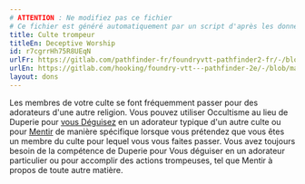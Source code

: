 ```yaml
---
# ATTENTION : Ne modifiez pas ce fichier
# Ce fichier est généré automatiquement par un script d'après les données du module Foundry VTT officiel et de sa traduction
title: Culte trompeur
titleEn: Deceptive Worship
id: r7cgrrHh75R8UEqN
urlFr: https://gitlab.com/pathfinder-fr/foundryvtt-pathfinder2-fr/-/blob/master/data/feats/r7cgrrHh75R8UEqN.htm
urlEn: https://gitlab.com/hooking/foundry-vtt---pathfinder-2e/-/blob/master/packs/data/feats.db/deceptive-worship.json
layout: dons
---
```

Les membres de votre culte se font fréquemment passer pour des adorateurs d'une autre religion. Vous pouvez utiliser Occultisme au lieu de Duperie pour [vous Déguisez](../actions/se-déguiser.md) en un adorateur typique d'un autre culte ou pour [Mentir](../actions/mentir.md) de manière spécifique lorsque vous prétendez que vous êtes un membre du culte pour lequel vous vous faites passer. Vous avez toujours besoin de la compétence de Duperie pour Vous déguiser en un adorateur particulier ou pour accomplir des actions trompeuses, tel que Mentir à propos de toute autre matière.
